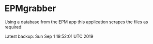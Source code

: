 # EPMgrabber
Using a database from the EPM app this application scrapes the files as required


Latest backup: Sun Sep 1 19:52:01 UTC 2019
